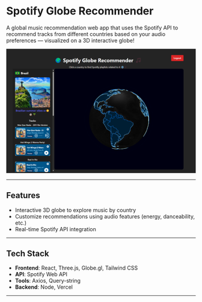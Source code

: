 # Spotify Globe Recommender

A global music recommendation web app that uses the Spotify API to recommend tracks from different countries based on your audio preferences — visualized on a 3D interactive globe!

![Spotify Globe Recommender Screenshot](public/screenshot.png)

---

## Features

- Interactive 3D globe to explore music by country
- Customize recommendations using audio features (energy, danceability, etc.)
- Real-time Spotify API integration

---

## Tech Stack

- **Frontend**: React, Three.js, Globe.gl, Tailwind CSS
- **API**: Spotify Web API
- **Tools**: Axios, Query-string
- **Backend**: Node, Vercel
---
